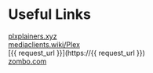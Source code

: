 # Useful Links

[plxplainers.xyz](https://www.plxplainers.xyz/)<br>
[mediaclients.wiki/Plex](https://mediaclients.wiki/Plex)<br>
[{{ request_url }}](https://{{ request_url }})<br>
[zombo.com](https://www.zombo.com/)
